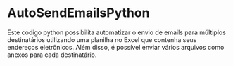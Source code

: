 # AutoSendEmailsPython
 Este codigo python possibilita  automatizar o envio de emails para múltiplos destinatários utilizando uma planilha no Excel que contenha seus endereços eletrônicos. Além disso, é possível enviar vários arquivos como anexos para cada destinatário.
